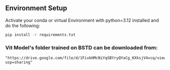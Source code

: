 ## Environment Setup
Activate your conda or virtual Environment with python=3.12 installed and do the following:
```bash
pip install -r requirements.txt
```


### Vit Model's folder trained on BSTD can be downloaded from:
    "https://drive.google.com/file/d/1FixkHMcNiYqSBYryQYaCg_KXksjV4vcq/view?usp=sharing"


